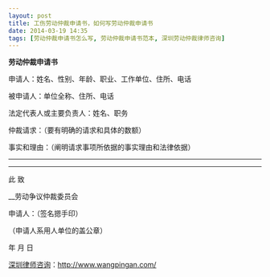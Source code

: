 ```yaml
---
layout: post
title: 工伤劳动仲裁申请书，如何写劳动仲裁申请书
date: 2014-03-19 14:35
tags: [劳动仲裁申请书怎么写, 劳动仲裁申请书范本, 深圳劳动仲裁律师咨询]
---
```

<strong>劳动仲裁申请书</strong>

申请人：姓名、性别、年龄、职业、工作单位、住所、电话

被申请人：单位全称、住所、电话

法定代表人或主要负责人：姓名、职务

仲裁请求：（要有明确的请求和具体的数额）

事实和理由：（阐明请求事项所依据的事实理由和法律依据）

_________________________

_________________________

此 致

__劳动争议仲裁委员会

申请人：（签名摁手印）

（申请人系用人单位的盖公章）

年 月 日

<a href="http://www.wangpingan.com/">深圳律师咨询</a>：<a href="http://www.wangpingan.com/">http://www.wangpingan.com/</a>

